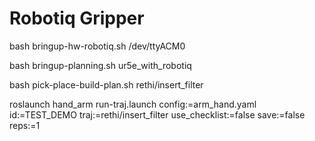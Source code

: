 # Robotiq Gripper
bash bringup-hw-robotiq.sh /dev/ttyACM0

bash bringup-planning.sh ur5e_with_robotiq


bash pick-place-build-plan.sh rethi/insert_filter


roslaunch hand_arm run-traj.launch  config:=arm_hand.yaml  id:=TEST_DEMO  traj:=rethi/insert_filter  use_checklist:=false save:=false reps:=1